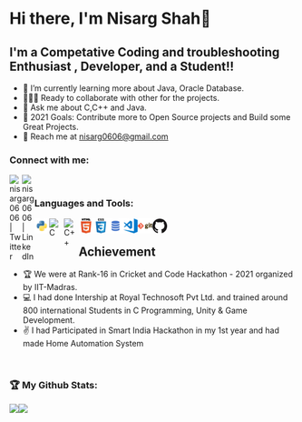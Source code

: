 # Hi there, I'm Nisarg Shah👋

## I'm a Competative Coding and troubleshooting Enthusiast , Developer, and a Student!!

- 🧠 I’m currently learning more about Java, Oracle Database.
- 🧑‍🤝‍🧑 Ready to collaborate with other for the projects.
- 💬 Ask me about C,C++ and Java.
- 💯 2021 Goals: Contribute more to Open Source projects and Build some Great Projects.
- 📧 Reach me at [nisarg0606@gmail.com](mailto:nisarg0606@gmail.com)

### Connect with me:

[<img align="left" alt="nisarg0606 | Twitter" width="22px" src="https://cdn.jsdelivr.net/npm/simple-icons@v3/icons/twitter.svg" />][twitter]
[<img align="left" alt="nisarg0606 | LinkedIn" width="22px" src="https://cdn.jsdelivr.net/npm/simple-icons@v3/icons/linkedin.svg" />][linkedin]

<br />

### Languages and Tools:

<img align="left" alt="Python" width="26px" src="https://raw.githubusercontent.com/github/explore/80688e429a7d4ef2fca1e82350fe8e3517d3494d/topics/python/python.png" />
<img align="left" alt="C" width="26px" src="https://camo.githubusercontent.com/6cc41155e58a4eebe7353d524da5ebb0de7aaf4fd4ad45fb9a433c8b41d38c16/68747470733a2f2f747365332e6d6d2e62696e672e6e65742f74683f69643d4f49502e7276756a594b4f546d2d2d5654334b545a775633786748614861267069643d417069" />
<img align="left" alt="C++" width="26px" src="https://raw.githubusercontent.com/isocpp/logos/master/cpp_logo.png" />
<img align="left" alt="HTML5" width="26px" src="https://raw.githubusercontent.com/github/explore/80688e429a7d4ef2fca1e82350fe8e3517d3494d/topics/html/html.png" />
<img align="left" alt="CSS3" width="26px" src="https://raw.githubusercontent.com/github/explore/80688e429a7d4ef2fca1e82350fe8e3517d3494d/topics/css/css.png" />
<img align="left" alt="SQL" width="26px" src="https://raw.githubusercontent.com/github/explore/80688e429a7d4ef2fca1e82350fe8e3517d3494d/topics/sql/sql.png" />
<img align="left" alt="Visual Studio Code" width="26px" src="https://raw.githubusercontent.com/github/explore/80688e429a7d4ef2fca1e82350fe8e3517d3494d/topics/visual-studio-code/visual-studio-code.png" />
<img align="left" alt="Git" width="26px" src="https://raw.githubusercontent.com/github/explore/80688e429a7d4ef2fca1e82350fe8e3517d3494d/topics/git/git.png" />
<img align="left" alt="GitHub" width="26px" src="https://raw.githubusercontent.com/github/explore/78df643247d429f6cc873026c0622819ad797942/topics/github/github.png" />

<br />

## Achievement

- 🏆 We were at Rank-16 in Cricket and Code Hackathon - 2021 organized by IIT-Madras.
- :computer: I had done Intership at Royal Technosoft Pvt Ltd. and trained around 800 international Students in C Programming, Unity & Game Development. 
- :v: I had Participated in Smart India Hackathon in my 1st year and had made Home Automation System

<br />

### :trophy: My Github Stats:

<a href="https://readme-stats-cfgj2cxdy.vercel.app/api?username=nisarg0606&count_private=true&show_icons=true&theme=tokyonight">
  <img  align="left" src="https://readme-stats-cfgj2cxdy.vercel.app/api?username=nisarg0606&count_private=true&show_icons=true&theme=tokyonight" />
</a>
<a href="https://readme-stats-cfgj2cxdy.vercel.app/api/top-langs/?username=nisarg0606&hide=php,scss,ruby&theme=tokyonight">
  <img align="left" src="https://readme-stats-cfgj2cxdy.vercel.app/api/top-langs/?username=nisarg0606&hide=scss,ruby&theme=tokyonight" />
</a>
</div>

[twitter]: https://twitter.com/nisarg_001
[linkedin]: https://linkedin.com/in/nisarg001

